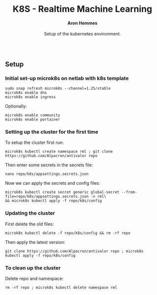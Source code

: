 <h1 align="center">K8S - Realtime Machine Learning</h1>
<h4 align="center"><strong>Aron Hemmes</strong></h4>
<p align="center">Setup of the kubernetes environment.</p>
<br><br>

## Setup

### Initial set-up microk8s on netlab with k8s template
```commandline
sudo snap refresh microk8s --channel=1.25/stable
microk8s enable dns
microk8s enable ingress
```

Optionally:
```commandline
microk8s enable community
microk8s enable portainer
```

### Setting up the cluster for the first time
To setup the cluster first run:
```commandline
microk8s kubectl create namespace rml ; git clone https://github.com/Alpacron/antivalor repo
```

Then enter some secrets in the secrets file:
```commandline
nano repo/k8s/appsettings.secrets.json
```

Now we can apply the secrets and config files:
```commandline
microk8s kubectl create secret generic global-secret --from-file=repo/k8s/appsettings.secrets.json -n rml\
&& microk8s kubectl apply -f repo/k8s/config
```

### Updating the cluster
First delete the old files:
```commandline
microk8s kubectl delete -f repo/k8s/config && rm -rf repo
```

Then apply the latest version:
```commandline
git clone https://github.com/Alpacron/antivalor repo ; microk8s kubectl apply -f repo/k8s/config
```

### To clean up the cluster
Delete repo and namespace:
```commandline
rm -rf repo ; microk8s kubectl delete namespace rml
```
